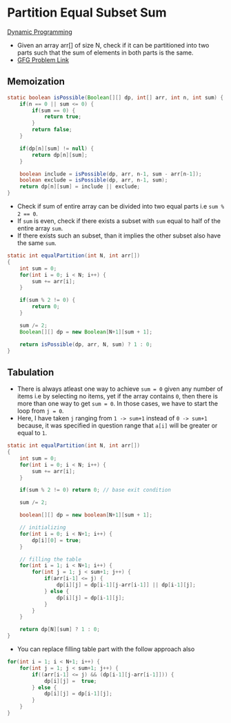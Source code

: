 # Partition Equal Subset Sum

[Dynamic Programming](../DynamicProgramming.md)

-   Given an array arr[] of size N, check if it can be partitioned into two parts such that the sum of elements in both parts is the same.
-   [GFG Problem Link](https://www.geeksforgeeks.org/problems/subset-sum-problem2014/1?itm_source=geeksforgeeks&itm_medium=article&itm_campaign=practice_card)

## Memoization

```java
static boolean isPossible(Boolean[][] dp, int[] arr, int n, int sum) {
    if(n == 0 || sum <= 0) {
        if(sum == 0) {
            return true;
        }
        return false;
    }

    if(dp[n][sum] != null) {
        return dp[n][sum];
    }

    boolean include = isPossible(dp, arr, n-1, sum - arr[n-1]);
    boolean exclude = isPossible(dp, arr, n-1, sum);
    return dp[n][sum] = include || exclude;
}
```

-   Check if sum of entire array can be divided into two equal parts i.e `sum % 2 == 0`.
-   If `sum` is even, check if there exists a subset with `sum` equal to half of the entire array `sum`.
-   If there exists such an subset, than it implies the other subset also have the same `sum`.

```java
static int equalPartition(int N, int arr[])
{
    int sum = 0;
    for(int i = 0; i < N; i++) {
        sum += arr[i];
    }

    if(sum % 2 != 0) {
        return 0;
    }

    sum /= 2;
    Boolean[][] dp = new Boolean[N+1][sum + 1];

    return isPossible(dp, arr, N, sum) ? 1 : 0;
}
```

## Tabulation

-   There is always atleast one way to achieve `sum = 0` given any number of items i.e by selecting no items, yet if the array contains `0`, then there is more than one way to get `sum = 0`. In those cases, we have to start the loop from `j = 0`.
-   Here, I have taken `j` ranging from `1 -> sum+1` instead of `0 -> sum+1` because, it was specified in question range that `a[i]` will be greater or equal to `1`.

```java
static int equalPartition(int N, int arr[])
{
    int sum = 0;
    for(int i = 0; i < N; i++) {
        sum += arr[i];
    }

    if(sum % 2 != 0) return 0; // base exit condition

    sum /= 2;

    boolean[][] dp = new boolean[N+1][sum + 1];

    // initializing
    for(int i = 0; i < N+1; i++) {
        dp[i][0] = true;
    }

    // filling the table
    for(int i = 1; i < N+1; i++) {
        for(int j = 1; j < sum+1; j++) {
            if(arr[i-1] <= j) {
                dp[i][j] = dp[i-1][j-arr[i-1]] || dp[i-1][j];
            } else {
                dp[i][j] = dp[i-1][j];
            }
        }
    }

    return dp[N][sum] ? 1 : 0;
}
```

-   You can replace filling table part with the follow approach also

```java
for(int i = 1; i < N+1; i++) {
    for(int j = 1; j < sum+1; j++) {
        if((arr[i-1] <= j) && (dp[i-1][j-arr[i-1]])) {
            dp[i][j] =  true;
        } else {
            dp[i][j] = dp[i-1][j];
        }
    }
}
```
